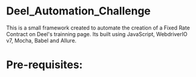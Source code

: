 # Deel_Automation_Challenge
 This is a small framework created to automate the creation of a Fixed Rate Contract on Deel's trainning page. Its built using JavaScript, WebdriverIO v7, Mocha, Babel and Allure.

# Pre-requisites:
